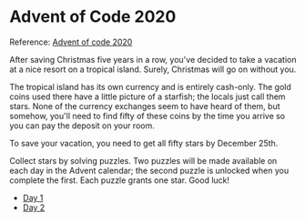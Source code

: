 # Advent of Code 2020

Reference: [Advent of code 2020](https://adventofcode.com/2020)

After saving Christmas five years in a row, you've decided to take a vacation at a nice resort on a tropical island. Surely, Christmas will go on without you.

The tropical island has its own currency and is entirely cash-only. The gold coins used there have a little picture of a starfish; the locals just call them stars. None of the currency exchanges seem to have heard of them, but somehow, you'll need to find fifty of these coins by the time you arrive so you can pay the deposit on your room.

To save your vacation, you need to get all fifty stars by December 25th.

Collect stars by solving puzzles. Two puzzles will be made available on each day in the Advent calendar; the second puzzle is unlocked when you complete the first. Each puzzle grants one star. Good luck!

* [Day 1](https://github.com/thunguyen19/advent-of-code-2020/day1)
* [Day 2](https://github.com/thunguyen19/advent-of-code-2020/day2)